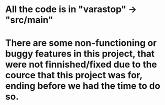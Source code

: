 # All the code is in "varastop" -> "src/main"
# There are some non-functioning or buggy features in this project, that were not finnished/fixed due to the cource that this project was for, ending before we had the time to do so.
